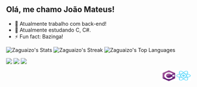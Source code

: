 ## Olá, me chamo João Mateus!
- 🔭 Atualmente trabalho com back-end!
- 🌱 Atualmente estudando C, C#.
- ⚡ Fun fact: Bazinga!

![Zaguaizo's Stats](https://github-readme-stats.vercel.app/api?username=Zaguaizo&theme=radical&show_icons=true&hide_border=true&count_private=false) ![Zaguaizo's Streak](https://github-readme-streak-stats.herokuapp.com/?user=Zaguaizo&theme=radical&hide_border=true)
![Zaguaizo's Top Languages](https://github-readme-stats.vercel.app/api/top-langs/?username=Zaguaizo&theme=radical&show_icons=true&hide_border=true&layout=compact) <div> 
 	<a href="https://www.twitch.tv/ichaosy" target="_blank"><img src="https://img.shields.io/badge/Twitch-9146FF?style=for-the-badge&logo=twitch&logoColor=white" target="_blank"></a>
  <a href = "mailto:joaomateusarrais@gmail.com"><img src="https://img.shields.io/badge/-Gmail-%23333?style=for-the-badge&logo=gmail&logoColor=white" target="_blank"></a>
  <a href="https://www.linkedin.com/in/joaomateusarrais" target="_blank"><img src="https://img.shields.io/badge/-LinkedIn-%230077B5?style=for-the-badge&logo=linkedin&logoColor=white" target="_blank"></a> 
</div> 

<div>
  <img align="right" alt="JM-React" height="30" width="40" src="https://raw.githubusercontent.com/devicons/devicon/master/icons/react/react-original.svg">
  <img align="right" alt="JM-Csharp" height="30" width="40" src="https://raw.githubusercontent.com/devicons/devicon/master/icons/csharp/csharp-original.svg">
</div>



  
 ##
 
<div style="display: inline_block"><br>


